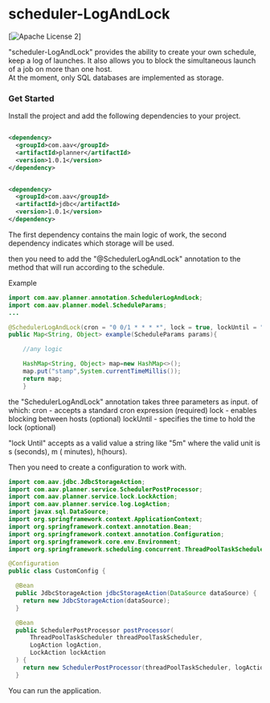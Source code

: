scheduler-LogAndLock
========
[![Apache License 2](https://img.shields.io/badge/license-ASF2-blue.svg)]

"scheduler-LogAndLock" provides the ability to create your own schedule, keep a log of launches. It
also allows you to block the simultaneous launch of a job on more than one host.
<br>
At the moment, only SQL databases are implemented as storage.

### Get Started

Install the project and add the following dependencies to your project.

~~~xml

<dependency>
  <groupId>com.aav</groupId>
  <artifactId>planner</artifactId>
  <version>1.0.1</version>
</dependency>
~~~

~~~xml

<dependency>
  <groupId>com.aav</groupId>
  <artifactId>jdbc</artifactId>
  <version>1.0.1</version>
</dependency>
~~~

The first dependency contains the main logic of work, the second dependency indicates which storage
will be used.

then you need to add the "@SchedulerLogAndLock" annotation to the method that will run according to
the schedule.

Example

~~~java
import com.aav.planner.annotation.SchedulerLogAndLock;
import com.aav.planner.model.ScheduleParams;
...

@SchedulerLogAndLock(cron = "0 0/1 * * * *", lock = true, lockUntil = "10m")
public Map<String, Object> example(ScheduleParams params){

    //any logic

    HashMap<String, Object> map=new HashMap<>();
    map.put("stamp",System.currentTimeMillis());
    return map;
    }
~~~

the "SchedulerLogAndLock" annotation takes three parameters as input. of which:
cron - accepts a standard cron expression (required)
lock - enables blocking between hosts (optional)
lockUntil - specifies the time to hold the lock (optional)

"lock Until" accepts as a valid value a string like "5m" where the valid unit is s (seconds), m (
minutes), h(hours).

Then you need to create a configuration to work with.

~~~java
import com.aav.jdbc.JdbcStorageAction;
import com.aav.planner.service.SchedulerPostProcessor;
import com.aav.planner.service.lock.LockAction;
import com.aav.planner.service.log.LogAction;
import javax.sql.DataSource;
import org.springframework.context.ApplicationContext;
import org.springframework.context.annotation.Bean;
import org.springframework.context.annotation.Configuration;
import org.springframework.core.env.Environment;
import org.springframework.scheduling.concurrent.ThreadPoolTaskScheduler;

@Configuration
public class CustomConfig {

  @Bean
  public JdbcStorageAction jdbcStorageAction(DataSource dataSource) {
    return new JdbcStorageAction(dataSource);
  }

  @Bean
  public SchedulerPostProcessor postProcessor(
      ThreadPoolTaskScheduler threadPoolTaskScheduler,
      LogAction logAction,
      LockAction lockAction
  ) {
    return new SchedulerPostProcessor(threadPoolTaskScheduler, logAction, lockAction);
  }
~~~

You can run the application.